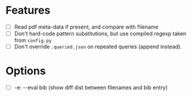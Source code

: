 # Features
- [ ] Read pdf meta-data if present, and compare with filename
- [ ] Don't hard-code pattern substitutions, but use compiled regexp taken from `config.py`
- [ ] Don't override `.queried.json` on repeated queries (append instead).

# Options
- [ ] -e: --eval bib (show diff dist between filenames and bib entry)
